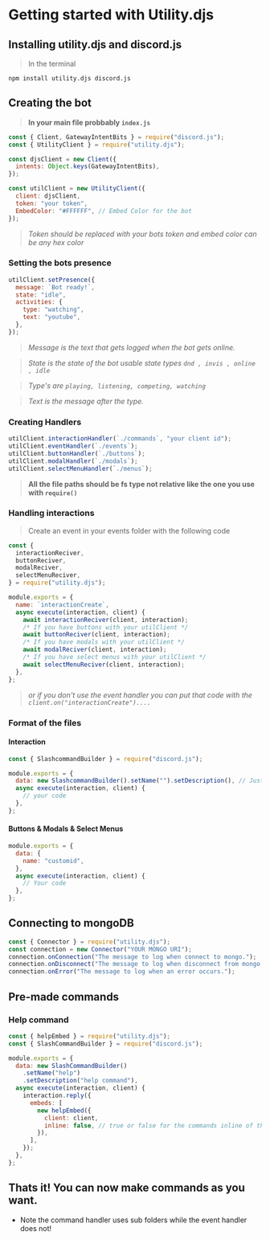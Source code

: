 # Getting started with Utility.djs

## Installing utility.djs and discord.js

> In the terminal

```
npm install utility.djs discord.js
```

## Creating the bot

> **In your main file probbably `index.js`**

```js
const { Client, GatewayIntentBits } = require("discord.js");
const { UtilityClient } = require("utility.djs");

const djsClient = new Client({
  intents: Object.keys(GatewayIntentBits),
});

const utilClient = new UtilityClient({
  client: djsClient,
  token: "your token",
  EmbedColor: "#FFFFFF", // Embed Color for the bot
});
```

> _Token should be replaced with your bots token and embed color can be any hex color_

### Setting the bots presence

```js
utilClient.setPresence({
  message: `Bot ready!`,
  state: "idle",
  activities: {
    type: "watching",
    text: "youtube",
  },
});
```

> _Message is the text that gets logged when the bot gets online._

> _State is the state of the bot usable state types `dnd , invis , online , idle`_

> _Type's are `playing, listening, competing, watching`_

> _Text is the message after the type._

### Creating Handlers

```js
utilClient.interactionHandler(`./commands`, "your client id");
utilClient.eventHandler(`./events`);
utilClient.buttonHandler(`./buttons`);
utilClient.modalHandler(`./modals`);
utilClient.selectMenuHandler(`./menus`);
```

> **All the file paths should be fs type not relative like the one you use with `require()`**

### Handling interactions

> Create an event in your events folder with the following code

```js
const {
  interactionReciver,
  buttonReciver,
  modalReciver,
  selectMenuReciver,
} = require("utility.djs");

module.exports = {
  name: `interactionCreate`,
  async execute(interaction, client) {
    await interactionReciver(client, interaction);
    /* If you have buttons with your utilClient */
    await buttonReciver(client, interaction);
    /* If you have modals with your utilClient */
    await modalReciver(client, interaction);
    /* If you have select menus with your utilClient */
    await selectMenuReciver(client, interaction);
  },
};
```

> _or if you don't use the event handler you can put that code with the `client.on("interactionCreate")....`_

### Format of the files

#### Interaction

```js
const { SlashcommandBuilder } = require("discord.js");

module.exports = {
  data: new SlashcommandBuilder().setName("").setDescription(), // Just the discord.js slash command builder.
  async execute(interaction, client) {
    // your code
  },
};
```

#### Buttons & Modals & Select Menus

```js
module.exports = {
  data: {
    name: "customid",
  },
  async execute(interaction, client) {
    // Your code
  },
};
```

## Connecting to mongoDB

```js
const { Connector } = require("utility.djs");
const connection = new Connector("YOUR MONGO URI");
connection.onConnection("The message to log when connect to mongo.");
connection.onDisconnect("The message to log when disconnect from mongo.");
connection.onError("The message to log when an error occurs.");
```

## Pre-made commands

### Help command

```js
const { helpEmbed } = require("utility.djs");
const { SlashCommandBuilder } = require("discord.js");

module.exports = {
  data: new SlashCommandBuilder()
    .setName("help")
    .setDescription("help command"),
  async execute(interaction, client) {
    interaction.reply({
      embeds: [
        new helpEmbed({
          client: client,
          inline: false, // true or false for the commands inline of the embed
        }),
      ],
    });
  },
};
```

## Thats it! You can now make commands as you want.

- Note the command handler uses sub folders while the event handler does not!
